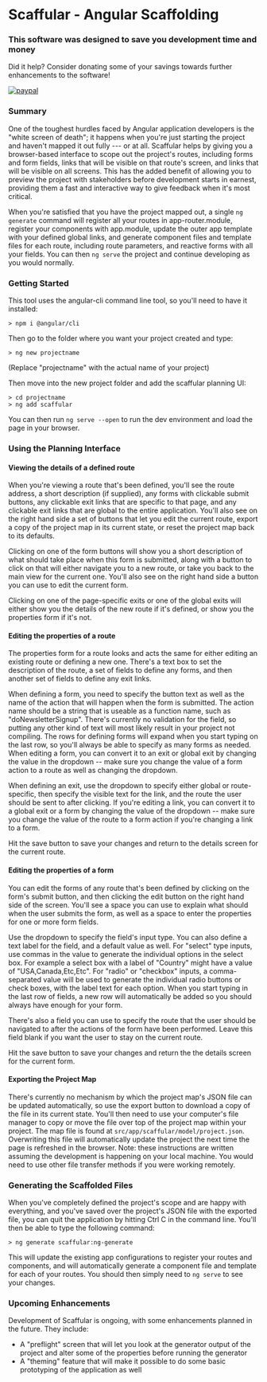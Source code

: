 # Scaffular - Angular Scaffolding

### This software was designed to save you development time and money
Did it help? Consider donating some of your savings towards further enhancements to the software!

[![paypal](https://www.paypalobjects.com/en_US/i/btn/btn_donate_SM.gif)](https://www.paypal.com/cgi-bin/webscr?cmd=_s-xclick&hosted_button_id=QZVW63UBEBQYU&source=url)

### Summary

One of the toughest hurdles faced by Angular application developers is the "white screen of death"; it happens when you're just starting the project and haven't mapped it out fully --- or at all. Scaffular helps by giving you a browser-based interface to scope out the project's routes, including forms and form fields, links that will be visible on that route's screen, and links that will be visible on all screens. This has the added benefit of allowing you to preview the project with stakeholders before development starts in earnest, providing them a fast and interactive way to give feedback when it's most critical.

When you're satisfied that you have the project mapped out, a single `ng generate` command will register all your routes in app-router.module, register your components with app.module, update the outer app template with your defined global links, and generate component files and template files for each route, including route parameters, and reactive forms with all your fields. You can then `ng serve` the project and continue developing as you would normally.

### Getting Started

This tool uses the angular-cli command line tool, so you'll need to have it installed:
```
> npm i @angular/cli
```
Then go to the folder where you want your project created and type:
```
> ng new projectname
```
(Replace "projectname" with the actual name of your project)

Then move into the new project folder and add the scaffular planning UI:
```
> cd projectname
> ng add scaffular
```
You can then run `ng serve --open` to run the dev environment and load the page in your browser.

### Using the Planning Interface

#### Viewing the details of a defined route

When you're viewing a route that's been defined, you'll see the route address, a short description (if supplied), any forms with clickable submit buttons, any clickable exit links that are specific to that page, and any clickable exit links that are global to the entire application. You'll also see on the right hand side a set of buttons that let you edit the current route, export a copy of the project map in its current state, or reset the project map back to its defaults.

Clicking on one of the form buttons will show you a short description of what should take place when this form is submitted, along with a button to click on that will either navigate you to a new route, or take you back to the main view for the current one. You'll also see on the right hand side a button you can use to edit the current form.

Clicking on one of the page-specific exits or one of the global exits will either show you the details of the new route if it's defined, or show you the properties form if it's not.

#### Editing the properties of a route

The properties form for a route looks and acts the same for either editing an existing route or defining a new one. There's a text box to set the description of the route, a set of fields to define any forms, and then another set of fields to define any exit links.

When defining a form, you need to specify the button text as well as the name of the action that will happen when the form is submitted. The action name should be a string that is useable as a function name, such as "doNewsletterSignup". There's currently no validation for the field, so putting any other kind of text will most likely result in your project not compiling. The rows for defining forms will expand when you start typing on the last row, so you'll always be able to specify as many forms as needed. When editing a form, you can convert it to an exit or global exit by changing the value in the dropdown -- make sure you change the value of a form action to a route as well as changing the dropdown.

When defining an exit, use the dropdown to specify either global or route-specific, then specify the visible text for the link, and the route the user should be sent to after clicking. If you're editing a link, you can convert it to a global exit or a form by changing the value of the dropdown -- make sure you change the value of the route to a form action if you're changing a link to a form. 

Hit the save button to save your changes and return to the details screen for the current route.

#### Editing the properties of a form

You can edit the forms of any route that's been defined by clicking on the form's submit button, and then clicking the edit button on the right hand side of the screen. You'll see a space you can use to explain what should when the user submits the form, as well as a space to enter the properties for one or more form fields.

Use the dropdown to specify the field's input type. You can also define a text label for the field, and a default value as well. For "select" type inputs, use commas in the value to generate the individual options in the select box. For example a select box with a label of "Country" might have a value of "USA,Canada,Etc,Etc". For "radio" or "checkbox" inputs, a comma-separated value will be used to generate the individual radio buttons or check boxes, with the label text for each option. When you start typing in the last row of fields, a new row will automatically be added so you should always have enough for your form.

There's also a field you can use to specify the route that the user should be navigated to after the actions of the form have been performed. Leave this field blank if you want the user to stay on the current route.

Hit the save button to save your changes and return the the details screen for the current form.

#### Exporting the Project Map

There's currently no mechanism by which the project map's JSON file can be updated automatically, so use the export button to download a copy of the file in its current state. You'll then need to use your computer's file manager to copy or move the file over top of the project map within your project. The map file is found at `src/app/scaffular/model/project.json`. Overwriting this file will automatically update the project the next time the page is refreshed in the browser. Note: these instructions are written assuming the development is happening on your local machine. You would need to use other file transfer methods if you were working remotely.

### Generating the Scaffolded Files

When you've completely defined the project's scope and are happy with everything, and you've saved over the project's JSON file with the exported file, you can quit the application by hitting Ctrl C in the command line. You'll then be able to type the following command:
```
> ng generate scaffular:ng-generate
```

This will update the existing app configurations to register your routes and components, and will automatically generate a component file and template for each of your routes. You should then simply need to `ng serve` to see your changes.

### Upcoming Enhancements

Development of Scaffular is ongoing, with some enhancements planned in the future. They include:

* A "preflight" screen that will let you look at the generator output of the project and alter some of the properties before running the generator
* A "theming" feature that will make it possible to do some basic prototyping of the application as well
